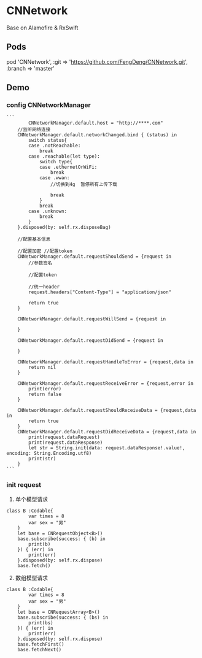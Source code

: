 # CNNetwork
Base on Alamofire &amp; RxSwift



## Pods
pod 'CNNetwork', :git => 'https://github.com/FengDeng/CNNetwork.git', :branch => 'master'

## Demo

### config CNNetworkManager

    ```
            CNNetworkManager.default.host = "http://****.com"
        //监听网络连接
        CNNetworkManager.default.networkChanged.bind { (status) in
            switch status{
            case .notReachable:
                break
            case .reachable(let type):
                switch type{
                case .ethernetOrWiFi:
                    break
                case .wwan:
                    //切换到4g  暂停所有上传下载
                    
                    break
                }
                break
            case .unknown:
                break
            }
        }.disposed(by: self.rx.disposeBag)
        
        //配置基本信息
        
        //配置加密 //配置token
        CNNetworkManager.default.requestShouldSend = {request in
            //参数签名
            
            //配置token
            
            //统一header
            request.headers["Content-Type"] = "application/json"
            
            return true
        }
        
        CNNetworkManager.default.requestWillSend = {request in
            
        }
        
        CNNetworkManager.default.requestDidSend = {request in
            
        }
        
        CNNetworkManager.default.requestHandleToError = {request,data in
            return nil
        }
        
        CNNetworkManager.default.requestReceiveError = {request,error in
            print(error)
            return false
        }
        
        CNNetworkManager.default.requestShouldReceiveData = {request,data in
            return true
        }
        CNNetworkManager.default.requestDidReceiveData = {request,data in
            print(request.dataRequest)
            print(request.dataResponse)
            let str = String.init(data: request.dataResponse!.value!, encoding: String.Encoding.utf8)
            print(str)
        }
    ```


### init request

  1. 单个模型请求
    
    class B :Codable{
            var times = 8
            var sex = "男"
        }
        let base = CNRequestObject<B>()
        base.subscribe(success: { (b) in
            print(b)
        }) { (err) in
            print(err)
        }.disposed(by: self.rx.dispose)
        base.fetch()

  2. 数组模型请求

    class B :Codable{
            var times = 8
            var sex = "男"
        }
        let base = CNRequestArray<B>()
        base.subscribe(success: { (bs) in
            print(bs)
        }) { (err) in
            print(err)
        }.disposed(by: self.rx.dispose)
        base.fetchFirst()
        base.fetchNext()